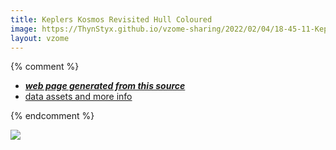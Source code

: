 ```yaml
---
title: Keplers Kosmos Revisited Hull Coloured
image: https://ThynStyx.github.io/vzome-sharing/2022/02/04/18-45-11-Keplers-Kosmos-Revisited-Hull-Coloured/Keplers-Kosmos-Revisited-Hull-Coloured.png
layout: vzome
---
```


{% comment %}
 - [***web page generated from this source***][post]
 - [data assets and more info][github]

[post]: <https://ThynStyx.github.io/vzome-sharing/2022/02/04/Keplers-Kosmos-Revisited-Hull-Coloured-18-45-11.html>
[github]: <https://github.com/ThynStyx/vzome-sharing/tree/main/2022/02/04/18-45-11-Keplers-Kosmos-Revisited-Hull-Coloured/>
{% endcomment %}

<vzome-viewer style="width: 100%; height: 65vh;"
       src="https://ThynStyx.github.io/vzome-sharing/2022/02/04/18-45-11-Keplers-Kosmos-Revisited-Hull-Coloured/Keplers-Kosmos-Revisited-Hull-Coloured.vZome" >
  <img src="https://ThynStyx.github.io/vzome-sharing/2022/02/04/18-45-11-Keplers-Kosmos-Revisited-Hull-Coloured/Keplers-Kosmos-Revisited-Hull-Coloured.png" />
</vzome-viewer>